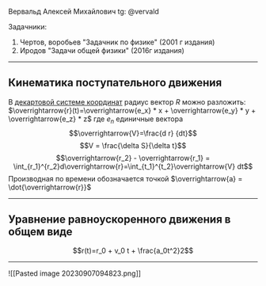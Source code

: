 Вервальд Алексей Михайлович
tg: @vervald

Задачники:
1) Чертов, воробьев "Задачник по физике" (2001 г издания)
2) Иродов "Задачи общей физики" (2016г издания)

----
## Кинематика поступательного движения

В [декартовой системе координат](https://dic.academic.ru/dic.nsf/ruwiki/890827) радиус вектор $R$ можно разложить: $\overrightarrow{r}(t)=\overrightarrow{e_x} * x + \overrightarrow{e_y} * y + \overrightarrow{e_z} * z$
где $e_n$ единичные вектора
$$\overrightarrow{V}=\frac{d r} {dt}$$
$$V = \frac{\delta S}{\delta t}$$
$$\overrightarrow{r_2} - \overrightarrow{r_1} = \int_{r_1}^{r_2}d\overrightarrow{r}=\int_{t_1}^{t_2}\overrightarrow{V} dt$$
Производная по времени обозначается точкой $\overrightarrow{a} = \dot{\overrightarrow{r}}$

----
## Уравнение равноускоренного движения в общем виде
$$r(t)=r_0 + v_0 t + \frac{a_0t^2}2$$

---
![[Pasted image 20230907094823.png]]

